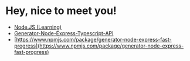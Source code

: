 # Hey, nice to meet you!

- [Node.JS (Learning)](https://github.com/ChechaValerii/ChechaValerii)
- [Generator-Node-Express-Typescript-API](https://www.npmjs.com/package/generator-node-express-typescript-api)
- [https://www.npmjs.com/package/generator-node-express-fast-progress](https://www.npmjs.com/package/generator-node-express-fast-progress)